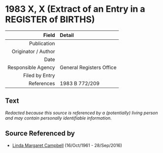 ﻿---
layout: page
permalink: /sources/s93257359
---

# 1983 X, X (Extract of an Entry in a REGISTER of BIRTHS)

Field | Detail
---:|:---
Publication | 
Originator / Author | 
Date | 
Responsible Agency | General Registers Office
Filed by Entry | 
References | 1983 B 772/209

## Text

_Redacted because this source is referenced by a (potentially) living person and may contain personally identifiable information._

## Source Referenced by

* [Linda Margaret Campbell](../people/@i76650284@-linda-margaret-campbell-b1961-10-16-d2016-9-28.md) (16/Oct/1961 - 28/Sep/2016)
